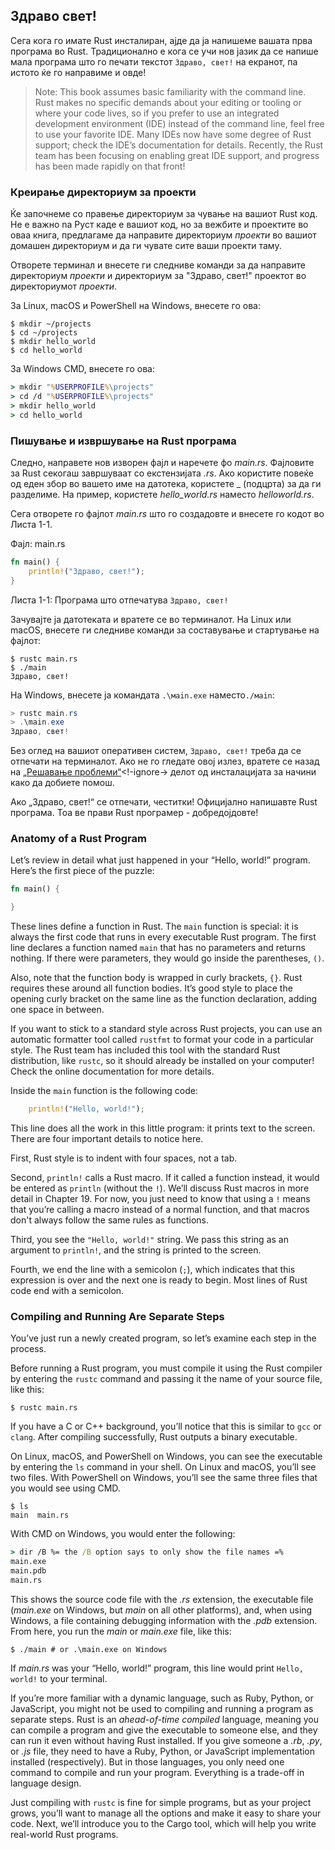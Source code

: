 ## Здраво свет!

Сега кога го имате Rust инсталиран, ајде да ја напишеме вашата прва програма во Rust.
Традиционално е кога се учи нов јазик да се напише мала програма што го печати
текстот `Здраво, свет!` на екранот, па истото ќе го направиме и овде!

> Note: This book assumes basic familiarity with the command line. Rust makes
> no specific demands about your editing or tooling or where your code lives, so
> if you prefer to use an integrated development environment (IDE) instead of
> the command line, feel free to use your favorite IDE. Many IDEs now have some
> degree of Rust support; check the IDE’s documentation for details. Recently,
> the Rust team has been focusing on enabling great IDE support, and progress
> has been made rapidly on that front!

### Креирање директориум за проекти

Ќе започнеме со правење директориум за чување на вашиот Rust код. Не е важно
na Руст каде e вашиот код, но за вежбите и проектите во оваа книга,
предлагаме да направите директориум *проекти* во вашиот домашен директориум и да ги чувате сите
ваши проекти таму.

Отворете терминал и внесете ги следниве команди за да направите директориум *проекти*
и директориум за "Здраво, свет!" проектот во директориумот *проекти*.

За Linux, macOS и PowerShell на Windows, внесете го ова:

```console
$ mkdir ~/projects
$ cd ~/projects
$ mkdir hello_world
$ cd hello_world
```

За Windows CMD, внесете го ова:

```cmd
> mkdir "%USERPROFILE%\projects"
> cd /d "%USERPROFILE%\projects"
> mkdir hello_world
> cd hello_world
```

### Пишување и извршување на Rust програма

Следно, направете нов изворен фајл и наречете фо *main.rs*. Фајловите за Rust секогаш завршуваат со
екстензијата *.rs*. Ако користите повеќе од еден збор во вашето име на датотека, користете
_ (подцрта) за да ги разделиме. На пример, користете *hello_world.rs* наместо
*helloworld.rs*.

Сега отворете го фајлот *main.rs* што го создадовте и внесете го кодот во Листа 1-1.

<span class="filename">Фајл: main.rs</span>

```rust
fn main() {
    println!("Здраво, свет!");
}
```

<span class="caption">Листа 1-1: Програма што отпечатува `Здраво, свет!`</span>

Зачувајте ја датотеката и вратете се во терминалот. На Linux или macOS, внесете
ги следниве команди за составување и стартување на фајлот:

```console
$ rustc main.rs
$ ./main
Здраво, свет!
```

На Windows, внесете ја командата `.\мain.exe` наместо`./мain`:

```powershell
> rustc main.rs
> .\main.exe
Здраво, свет!
```

Без оглед на вашиот оперативен систем, `Здраво, свет!` треба да се отпечати на
терминалот. Ако не го гледате овој излез, вратете се назад на
[„Решавање проблеми“][troubleshooting]<!-ignore-> делот од инсталацијата
за начини како да добиете помош.

Ако „Здраво, свет!“ се отпечати, честитки! Официјално напишавте Rust
програма. Тоа ве прави Rust програмер - добредојдовте!

### Anatomy of a Rust Program

Let’s review in detail what just happened in your “Hello, world!” program.
Here’s the first piece of the puzzle:

```rust
fn main() {

}
```

These lines define a function in Rust. The `main` function is special: it is
always the first code that runs in every executable Rust program. The first
line declares a function named `main` that has no parameters and returns
nothing. If there were parameters, they would go inside the parentheses, `()`.

Also, note that the function body is wrapped in curly brackets, `{}`. Rust
requires these around all function bodies. It’s good style to place the opening
curly bracket on the same line as the function declaration, adding one space in
between.

If you want to stick to a standard style across Rust projects, you can use an
automatic formatter tool called `rustfmt` to format your code in a particular
style. The Rust team has included this tool with the standard Rust distribution,
like `rustc`, so it should already be installed on your computer! Check the
online documentation for more details.

Inside the `main` function is the following code:

```rust
    println!("Hello, world!");
```

This line does all the work in this little program: it prints text to the
screen. There are four important details to notice here.

First, Rust style is to indent with four spaces, not a tab.

Second, `println!` calls a Rust macro. If it called a function instead, it
would be entered as `println` (without the `!`). We’ll discuss Rust macros in
more detail in Chapter 19. For now, you just need to know that using a `!`
means that you’re calling a macro instead of a normal function, and that macros
don't always follow the same rules as functions.

Third, you see the `"Hello, world!"` string. We pass this string as an argument
to `println!`, and the string is printed to the screen.

Fourth, we end the line with a semicolon (`;`), which indicates that this
expression is over and the next one is ready to begin. Most lines of Rust code
end with a semicolon.

### Compiling and Running Are Separate Steps

You’ve just run a newly created program, so let’s examine each step in the
process.

Before running a Rust program, you must compile it using the Rust compiler by
entering the `rustc` command and passing it the name of your source file, like
this:

```console
$ rustc main.rs
```

If you have a C or C++ background, you’ll notice that this is similar to `gcc`
or `clang`. After compiling successfully, Rust outputs a binary executable.

On Linux, macOS, and PowerShell on Windows, you can see the executable by
entering the `ls` command in your shell. On Linux and macOS, you’ll see two
files. With PowerShell on Windows, you’ll see the same three files that you
would see using CMD.

```console
$ ls
main  main.rs
```

With CMD on Windows, you would enter the following:

```cmd
> dir /B %= the /B option says to only show the file names =%
main.exe
main.pdb
main.rs
```

This shows the source code file with the *.rs* extension, the executable file
(*main.exe* on Windows, but *main* on all other platforms), and, when using
Windows, a file containing debugging information with the *.pdb* extension.
From here, you run the *main* or *main.exe* file, like this:

```console
$ ./main # or .\main.exe on Windows
```

If *main.rs* was your “Hello, world!” program, this line would print `Hello,
world!` to your terminal.

If you’re more familiar with a dynamic language, such as Ruby, Python, or
JavaScript, you might not be used to compiling and running a program as
separate steps. Rust is an *ahead-of-time compiled* language, meaning you can
compile a program and give the executable to someone else, and they can run it
even without having Rust installed. If you give someone a *.rb*, *.py*, or
*.js* file, they need to have a Ruby, Python, or JavaScript implementation
installed (respectively). But in those languages, you only need one command to
compile and run your program. Everything is a trade-off in language design.

Just compiling with `rustc` is fine for simple programs, but as your project
grows, you’ll want to manage all the options and make it easy to share your
code. Next, we’ll introduce you to the Cargo tool, which will help you write
real-world Rust programs.

[troubleshooting]: ch01-01-installation.html#troubleshooting
